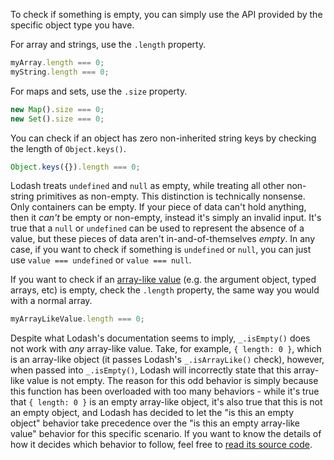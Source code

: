 To check if something is empty, you can simply use the API provided by the specific object type you have.

For array and strings, use the `.length` property.

```javascript
myArray.length === 0;
myString.length === 0;
```

For maps and sets, use the `.size` property.

```javascript
new Map().size === 0;
new Set().size === 0;
```

You can check if an object has zero non-inherited string keys by checking the length of `Object.keys()`.

```javascript
Object.keys({}).length === 0;
```

Lodash treats `undefined` and `null` as empty, while treating all other non-string primitives as non-empty. This distinction is technically nonsense. Only containers can be empty. If your piece of data can't hold anything, then it _can't_ be empty or non-empty, instead it's simply an invalid input. It's true that a `null` or `undefined` can be used to represent the absence of a value, but these pieces of data aren't in-and-of-themselves _empty_. In any case, if you want to check if something is `undefined` or `null`, you can just use `value === undefined` or `value === null`.

If you want to check if an [array-like value](https://developer.mozilla.org/en-US/docs/Web/JavaScript/Reference/Global_Objects/Array#array-like_objects) (e.g. the argument object, typed arrays, etc) is empty, check the `.length` property, the same way you would with a normal array.

```javascript
myArrayLikeValue.length === 0;
```

Despite what Lodash's documentation seems to imply, `_.isEmpty()` does not work with _any_ array-like value. Take, for example, `{ length: 0 }`, which is an array-like object (it passes Lodash's `_.isArrayLike()` check), however, when passed into `_.isEmpty()`, Lodash will incorrectly state that this array-like value is not empty. The reason for this odd behavior is simply because this function has been overloaded with too many behaviors - while it's true that `{ length: 0 }` is an empty array-like object, it's also true that this is not an empty object, and Lodash has decided to let the "is this an empty object" behavior take precedence over the "is this an empty array-like value" behavior for this specific scenario. If you want to know the details of how it decides which behavior to follow, feel free to [read its source code](https://github.com/lodash/lodash/blob/4.17.15/lodash.js#L11479).
